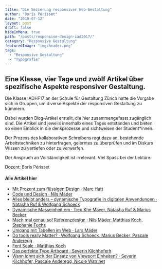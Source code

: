 ```yaml
---
title: "Die Sezierung responsiver Web-Gestaltung"
author: "Boris Périsset"
date: "2019-07-12"
layout: post
draft: false
hideInMenu: true
path: "/posts/responsive-design-iad2017/"
category: "Responsive Gestaltung"
featuredImage: "img/header.png"
tags:
  - "Responsive Gestaltung"
  - "Typografie"
---
```



## Eine Klasse, vier Tage und zwölf Artikel über spezifische Aspekte responsiver Gestaltung.

Die Klasse IADHF17 an der Schule für Gestaltung Zürich hatte die Vorgabe sich in Gruppen, um diverse Aspekte der responsiven Gestaltung zu kümmern.

Dabei wurden Blog-Artikel erstellt, die hier zusammengefasst zugänglich sind. Die Artikel sind jeweils innerhalb eines Tages entstanden und bieten so einen Einblick in die denkprozesse und sichtweisen der Student*innen.

Der Prozess des kollaborativen Schreibens regt dazu an, bestehende Arbeitstechniken zu hinterfragen, gelerntes zu überprüfen und im Diskurs Wissen zu vertiefen oder zu verwerfen.

Der Anspruch an Vollständigkeit ist irrelevant.
Viel Spass bei der Lektüre.


Dozent: Boris Périsset

#### Alle Artikel hier

* [Mit Prozent zum flüssigen Design · Marc Hatt](/posts/responsive-design-iad2017-prozent/)
* [Code und Design · Nils Mäder](/posts/responsive-design-iad2017-codedesign/)
* [Alles bleibt anders – dynamische Typografie in digitalen Anwendungen · Natasha Ruf & Wolfgang Schoeck](/posts/responsive-design-iad2017-dynamische-typografie/)
* [Dynamische Masseinheit em · Tieu Khe Mayer, Natasha Ruf & Marius Becker](/posts/responsive-design-iad2017-em/)
* [Mach mal genau so! Referenzdesign · Nils Mäder, Matthias Koch, Stephanie Fuchs](/posts/responsive-design-iad2017-referenzdesign/)
* [Umgang mit Tabellen im Web · Lars Mäder](/posts/responsive-design-iad2017-tabellen-im-web/)
* [Do tools really Matter? · Wolfgang Schoeck, Marius Becker, Pascale Anderegg](/posts/responsive-design-iad2017-tools/)
* [Font Scale · Matthias Koch](/posts/responsive-design-iad2017-fontscale/)
* [Das perfekte Typo Artboard · Severin Kilchhoferh](/posts/responsive-design-iad2017-typoartboard/)
* [Wann lohnt sich der Einsatz von Viewport Einheiten? · Severin Kilchhofer, Pascale Anderegg, Nicole Watrinet](/posts/responsive-design-iad2017-viewport-einheiten/)

